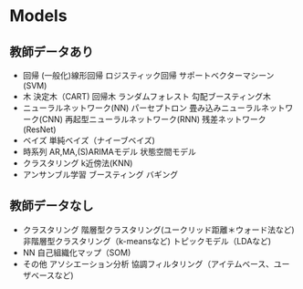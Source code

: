 # Models
## 教師データあり
- 回帰
  (一般化)線形回帰
  ロジスティック回帰
  サポートベクターマシーン(SVM)
- 木
  決定木（CART)
  回帰木
  ランダムフォレスト
  勾配ブースティング木
- ニューラルネットワーク(NN)
  パーセプトロン
  畳み込みニューラルネットワーク(CNN)
  再起型ニューラルネットワーク(RNN)
  残差ネットワーク(ResNet)
- ベイズ
  単純ベイズ（ナイーブベイズ)
- 時系列
  AR,MA,(S)ARIMAモデル
  状態空間モデル
- クラスタリング
  k近傍法(KNN)
- アンサンブル学習
  ブースティング
  バギング
## 教師データなし
- クラスタリング
  階層型クラスタリング(ユークリッド距離＊ウォード法など)
  非階層型クラスタリング（k-meansなど)
  トピックモデル（LDAなど)
- NN
  自己組織化マップ（SOM)
- その他
  アソシエーション分析
  協調フィルタリング（アイテムベース、ユーザベースなど)
